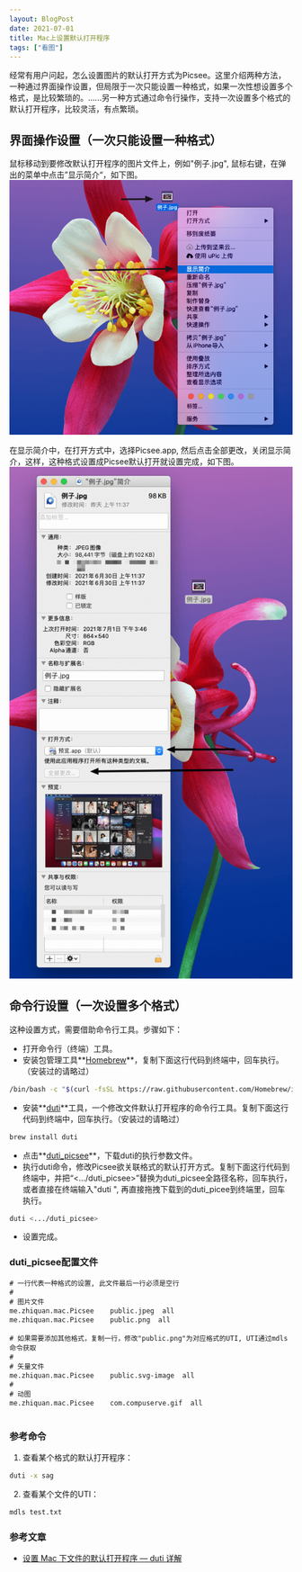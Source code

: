 ```yaml
---
layout: BlogPost
date: 2021-07-01
title: Mac上设置默认打开程序
tags: ["看图"]
---
```


经常有用户问起，怎么设置图片的默认打开方式为Picsee。这里介绍两种方法，一种通过界面操作设置，但局限于一次只能设置一种格式，如果一次性想设置多个格式，是比较繁琐的。......<!-- more -->另一种方式通过命令行操作，支持一次设置多个格式的默认打开程序，比较灵活，有点繁琐。

## 界面操作设置（一次只能设置一种格式）
鼠标移动到要修改默认打开程序的图片文件上，例如"例子.jpg", 鼠标右键，在弹出的菜单中点击”显示简介“，如下图。
![右键菜单.png](./images/Default_open/rightMenu.png)

在显示简介中，在打开方式中，选择Picsee.app, 然后点击全部更改，关闭显示简介，这样，这种格式设置成Picsee默认打开就设置完成，如下图。
![简介.png](./images/Default_open/fileIntroduce.png)

## 命令行设置（一次设置多个格式）
这种设置方式，需要借助命令行工具。步骤如下：

- 打开命令行（终端）工具。
- 安装包管理工具**[Homebrew](https://brew.sh/index_zh-cn)**，复制下面这行代码到终端中，回车执行。（安装过的请略过）

```bash
/bin/bash -c "$(curl -fsSL https://raw.githubusercontent.com/Homebrew/install/HEAD/install.sh)"
```

- 安装**[duti](https://github.com/moretension/duti)**工具，一个修改文件默认打开程序的命令行工具。复制下面这行代码到终端中，回车执行。（安装过的请略过）

```bash
brew install duti
```

- 点击**‌[duti_picsee](./images/Default_open/duti_picsee)**，下载duti的执行参数文件。
- 执行duti命令，修改Picsee欲关联格式的默认打开方式。复制下面这行代码到终端中，并把“<.../duti_picsee>”替换为duti_picsee全路径名称，回车执行，或者直接在终端输入"duti ", 再直接拖拽下载到的duti_picee到终端里，回车执行。

```bash
duti <.../duti_picsee>
```

- 设置完成。



### duti_picsee配置文件

```text
# 一行代表一种格式的设置, 此文件最后一行必须是空行
#
# 图片文件
me.zhiquan.mac.Picsee    public.jpeg  all
me.zhiquan.mac.Picsee    public.png  all

# 如果需要添加其他格式，复制一行，修改"public.png"为对应格式的UTI, UTI通过mdls命令获取
#
# 矢量文件
me.zhiquan.mac.Picsee    public.svg-image  all
#
# 动图
me.zhiquan.mac.Picsee    com.compuserve.gif  all


```

### 参考命令

1. 查看某个格式的默认打开程序：

```bash
duti -x sag
```

2. 查看某个文件的UTI：

```bash
mdls test.txt
```

### 参考文章

- [设置 Mac 下文件的默认打开程序 — duti 详解](https://segmentfault.com/a/1190000004395085)